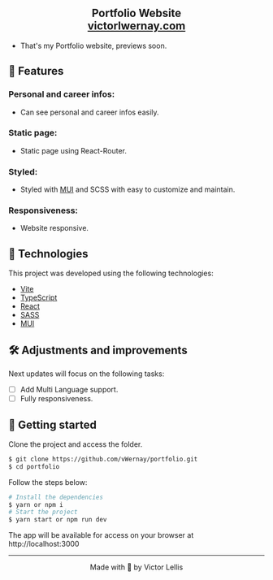 <h2 align="center">
  Portfolio Website<br/>
  <a href="https://victorlwernay.tech" target="_blank">victorlwernay.com</a>
</h2>

- That's my Portfolio website, previews soon.

## 🔧 Features

### Personal and career infos:
- Can see personal and career infos easily.

### Static page:
- Static page using React-Router.

### Styled:
- Styled with [MUI](https://mui.com) and SCSS with easy to customize and maintain.

### Responsiveness:
- Website responsive.

## 🧪 Technologies

This project was developed using the following technologies:

- [Vite](https://vitejs.dev)
- [TypeScript](https://www.typescriptlang.org)
- [React](https://reactjs.org)
- [SASS](https://sass-lang.com)
- [MUI](https://mui.com)

## 🛠️ Adjustments and improvements

Next updates will focus on the following tasks:

- [ ] Add Multi Language support. 
- [ ] Fully responsiveness.

## 🚀 Getting started

Clone the project and access the folder.

```bash
$ git clone https://github.com/vWernay/portfolio.git
$ cd portfolio
```

Follow the steps below:
```bash
# Install the dependencies
$ yarn or npm i
# Start the project
$ yarn start or npm run dev
```
The app will be available for access on your browser at http://localhost:3000


---

<p align="center">Made with 💜 by Victor Lellis</p>
